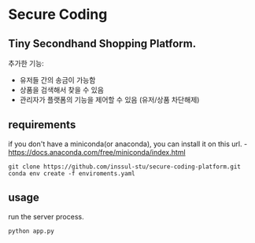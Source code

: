 # Secure Coding

## Tiny Secondhand Shopping Platform.

추가한 기능:

- 유저들 간의 송금이 가능함
- 상품을 검색해서 찾을 수 있음
- 관리자가 플랫폼의 기능을 제어할 수 있음 (유저/상품 차단해제)

## requirements

if you don't have a miniconda(or anaconda), you can install it on this url. - https://docs.anaconda.com/free/miniconda/index.html

```
git clone https://github.com/inssul-stu/secure-coding-platform.git
conda env create -f enviroments.yaml
```

## usage

run the server process.

```
python app.py
```

